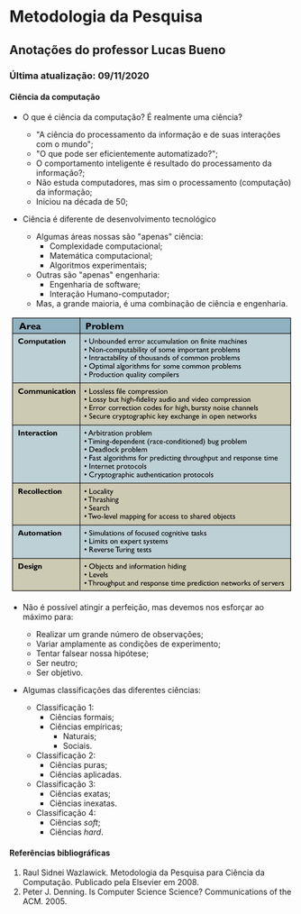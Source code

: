 # Metodologia da Pesquisa

## Anotações do professor Lucas Bueno

### Última atualização: 09/11/2020

#### Ciência da computação

- O que é ciência da computação? É realmente uma ciência?
    - "A ciência do processamento da informação e de suas interações com o mundo";
    - "O que pode ser eficientemente automatizado?";
    - O comportamento inteligente é resultado do processamento da informação?;
    - Não estuda computadores, mas sim o processamento (computação) da informação;
    - Iniciou na década de 50;

- Ciência é diferente de desenvolvimento tecnológico
    - Algumas áreas nossas são "apenas" ciência:
        - Complexidade computacional;
        - Matemática computacional;
        - Algoritmos experimentais;
    - Outras são "apenas" engenharia:
        - Engenharia de software;
        - Interação Humano-computador;
    - Mas, a grande maioria, é uma combinação de ciência e engenharia.

![problemas-areas](02-ciencia-da-computacao/problemas-areas.png)

- Não é possível atingir a perfeição, mas devemos nos esforçar ao máximo para:

    - Realizar um grande número de observações;
    - Variar amplamente as condições de experimento;
    - Tentar falsear nossa hipótese;
    - Ser neutro;
    - Ser objetivo.

- Algumas classificações das diferentes ciências:

  - Classificação 1:
      - Ciências formais;
      - Ciências empíricas;
          - Naturais;
          - Sociais.
  - Classificação 2:
      - Ciências puras;
      - Ciências aplicadas.
  - Classificação 3:
      - Ciências exatas;
      - Ciências inexatas.
  - Classificação 4:
      - Ciências *soft*;
      - Ciências *hard*.


#### Referências bibliográficas

1. Raul Sidnei Wazlawick. Metodologia da Pesquisa para Ciência da Computação. Publicado pela Elsevier em 2008.
2. Peter J. Denning. Is Computer Science Science? Communications of the ACM. 2005.
